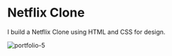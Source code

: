 # Netflix Clone 

I build a Netflix Clone using HTML and CSS for design. 


![portfolio-5](https://user-images.githubusercontent.com/65912918/105983854-3cb5bd80-6091-11eb-9e63-a39ac060e0b6.PNG)
